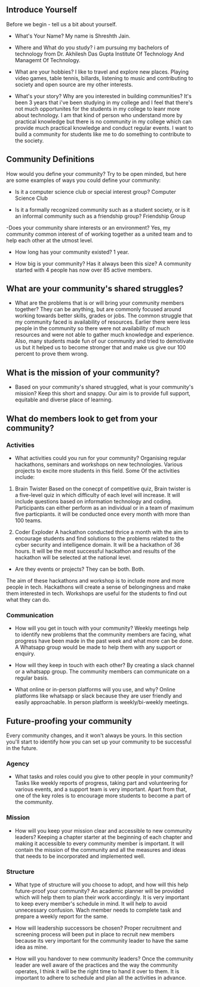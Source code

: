 ## Introduce Yourself

Before we begin - tell us a bit about yourself.

- What's Your Name?
My name is Shreshth Jain.

- Where and What do you study?
i am pursuing my bachelors of technology from Dr. Akhilesh Das Gupta Institute Of Technology And Managemt Of Technology.

- What are your hobbies?
I like to travel and explore new places. Playing video games, table tennis, billards, listening to music and contributing to society and open source are my other interests.

- What's your story? Why are you interested in building communities?
It's been 3 years that i've been studying in my college and I feel that there's not much opportunites for the students in my college to leanr more about technology. I am that kind
of person who understand more by practical knowledge but there is no community in my college which can provide much practical knowledge and conduct regular events. I want to 
build a community for students like me to do something to contribute to the society.

## Community Definitions

How would you define your community? Try to be open minded, but here are some examples of ways you could define your community:

- Is it a computer science club or special interest group?
Computer Science Club

- Is it a formally recognized community such as a student society, or is it an informal community such as a friendship group?
Friendship Group

-Does your community share interests or an environment?
Yes, my community common interest of of working together as a united team and to help each other at the utmost level.

- How long has your community existed?
1 year.

- How big is your community? Has it always been this size?
A community started with 4 people has now over 85 active members.

## What are your community's shared struggles?

- What are the problems that is or will bring your community members together? They can be anything, but are commonly focused around working towards better skills, grades or jobs.
The common struggle that my community faced is availability of resources. Earlier there were less people in the community so there were not availability of much resources and were not able to gather much knowledge and experience. Also, many students made fun of our community and tried to demotivate us but it helped us to become stronger that and make us give our 100 percent to prove them wrong.

## What is the mission of your community?

- Based on your community's shared struggled, what is your community's mission? Keep this short and snappy.
Our aim is to provide full support, equitable and diverse place of learning.

## What do members look to get from your community?

### Activities

 - What activities could you run for your community?
Organising regular hackathons, seminars and workshops on new technologies. Various projects to excite more students in this field. Some Of the activities include:

1. Brain Twister
Based on the conecpt of competitive quiz, Brain twister is a five-level quiz in which difficulty of each level will increase. It will include questions based on information technology and coding. Participants can either perform as an individual or in a team of maximum five particpiants.
it will be conducted once every month with more than 100 teams.

2. Coder Exploder
A hackathon conducted thrice a month with the aim to encourage students and find solutions to the problems related to the cyber security and intelligence domain. It will be a hackathon of 36 hours. It will be the most successful hackathon and results of the hackathon will be selected at the national level.

- Are they events or projects? They can be both.
Both.

The aim of these hackathons and workshop is to include more and more people in tech. Hackathons will create a sense of belongingness and make them interested in tech. Workshops are useful for the students to find out what they can do.

### Communication

- How will you get in touch with your community? 
Weekly meetings help to identify new problems that the community members are facing, what progress have been made in the past week and what more can be done. A Whatsapp group would be made to help them with any support or enquiry.

- How will they keep in touch with each other?
By creating a slack channel or a whatsapp group. The community members can communicate on a regular basis. 

- What online or in-person platforms will you use, and why?
Online platforms like whatsapp or slack because they are user friendly and easily approachable. In person platform is weekly/bi-weekly meetings.  

## Future-proofing your community

Every community changes, and it won't always be yours. In this section you'll start to identify how you can set up your community to be successful in the future. 

### Agency

- What tasks and roles could you give to other people in your community? 
Tasks like weekly reports of progress, taking part and volunteering for various events, and a support team is very important. Apart from that, one of the key roles is to encourage more students to become a part of the community.

### Mission

- How will you keep your mission clear and accessible to new community leaders?
Keeping a chapter starter at the beginning of each chapter and making it accessible to every community member is important. It will contain the mission of the community and all the measures and ideas that needs to be incorporated and implemented well. 

### Structure

- What type of structure will you choose to adopt, and how will this help future-proof your community? 
An academic planner will be provided which will help them to plan their work accordingly. It is very important to keep every member's schedule in mind. It will help to avoid unnecessary confusion. Wach member needs to complete task and prepare a weekly report for the same.

- How will leadership successors be chosen? 
Proper recruitment and screening process will been put in place to recruit new members because its very important for the community leader to have the same idea as mine.

- How will you handover to new community leaders? 
Once the community leader are well aware of the practices and the way the community operates, I think it will be the right time to hand it over to them. It is important to adhere to schedule and plan all the activities in advance. 

